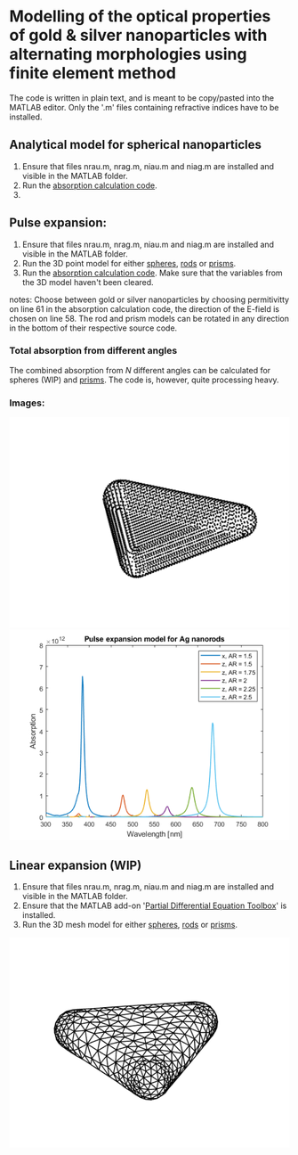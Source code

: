# Modelling of the optical properties of gold & silver nanoparticles with alternating morphologies using finite element method
The code is written in plain text, and is meant to be copy/pasted into the MATLAB editor. Only the '.m' files containing refractive indices have to be installed.
## Analytical model for spherical nanoparticles
  1. Ensure that files nrau.m, nrag.m, niau.m and niag.m are installed and visible in the MATLAB folder.
  2. Run the [absorption calculation code](https://github.com/Lasseb200/P3/blob/main/MATLAB%20Analytical%20model%20for%20spherical%20nanoparticles).
  3. 
## Pulse expansion:
  1. Ensure that files nrau.m, nrag.m, niau.m and niag.m are installed and visible in the MATLAB folder.
  2. Run the 3D point model for either [spheres](https://github.com/Lasseb200/P3/blob/main/MATLAB-finite-element-method/Pulse%20expansion/Sphere%20point%20model%20with%20normal%20vectors%20and%20area%20calculations), [rods](https://github.com/Lasseb200/P3/blob/main/MATLAB-finite-element-method/Pulse%20expansion/Rod%20point%20model%20with%20normal%20vectors%20and%20area%20calculations) or [prisms](https://github.com/Lasseb200/P3/blob/main/MATLAB-finite-element-method/Pulse%20expansion/Prism%20point%20model%20with%20normal%20vectors%20and%20area%20calculations).
  3. Run the [absorption calculation code](https://github.com/Lasseb200/P3/blob/main/MATLAB-finite-element-method/Pulse%20expansion/Calculation%20and%20plot%20of%20absorption%20cross%20section). Make sure that the variables from the 3D model haven't been cleared.
  
notes: Choose between gold or silver nanoparticles by choosing permitivitty on line 61 in the absorption calculation code, the direction of the E-field is chosen on line 58. The rod and prism models can be rotated in any direction in the bottom of their respective source code. 

### Total absorption from different angles
The combined absorption from *N* different angles can be calculated for spheres (WIP) and [prisms](https://github.com/Lasseb200/P3/blob/main/MATLAB-finite-element-method/Pulse%20expansion/Prisms_total_absorption). The code is, however, quite processing heavy.

### Images:
![3D_point_model_of_prism](3D_point_model_of_prism.png) ![Ag_rods_plot](Ag_rods_plot.png)
## Linear expansion (WIP)
  1. Ensure that files nrau.m, nrag.m, niau.m and niag.m are installed and visible in the MATLAB folder.
  2. Ensure that the MATLAB add-on '[Partial Differential Equation Toolbox](https://se.mathworks.com/products/pde.html)' is installed.
  3. Run the 3D mesh model for either [spheres](https://github.com/Lasseb200/P3/blob/main/MATLAB-finite-element-method/Linear%20expansion/(WIP)%20Sphere%20mesh), [rods](https://github.com/Lasseb200/P3/blob/main/MATLAB-finite-element-method/Linear%20expansion/(WIP)%20Rod%20mesh) or [prisms](https://github.com/Lasseb200/P3/blob/main/MATLAB-finite-element-method/Linear%20expansion/(WIP)%20Prism%20mesh).


![Lin_prism](Lin_prism.png)
